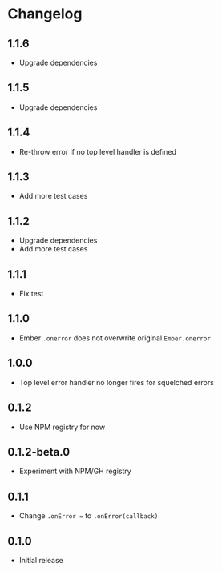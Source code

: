 # Changelog

## 1.1.6

- Upgrade dependencies

## 1.1.5

- Upgrade dependencies

## 1.1.4

- Re-throw error if no top level handler is defined

## 1.1.3

- Add more test cases

## 1.1.2

- Upgrade dependencies
- Add more test cases

## 1.1.1

- Fix test

## 1.1.0

- Ember `.onerror` does not overwrite original `Ember.onerror`

## 1.0.0

- Top level error handler no longer fires for squelched errors

## 0.1.2

- Use NPM registry for now

## 0.1.2-beta.0

- Experiment with NPM/GH registry

## 0.1.1

- Change `.onError =` to `.onError(callback)`

## 0.1.0

- Initial release
